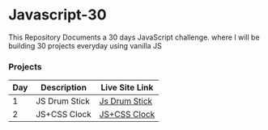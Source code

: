 # Javascript-30
This Repository Documents a 30 days  JavaScript challenge. where I will be building 30 projects  everyday using vanilla  JS

### Projects

| Day | Description | Live Site Link |
| --- | ----------- | ---- |
| 1   |  JS Drum Stick| [Js Drum Stick](http://fevenseyfu.me/Javascript-30/01-Javascript-drum-kit/) |
| 2   |  JS+CSS Clock| [JS+CSS Clock](http://fevenseyfu.me/Javascript-30/02-JS-and-CSS-Clock/) |


